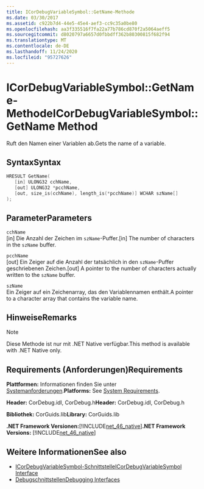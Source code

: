 ```yaml
---
title: ICorDebugVariableSymbol::GetName-Methode
ms.date: 03/30/2017
ms.assetid: c922b7d4-44e5-45e4-aef3-cc9c35a0be80
ms.openlocfilehash: aa3f335516f7fa22a77b786cd870f2a5064aeff5
ms.sourcegitcommit: d8020797a6657d0fbbdff362b80300815f682f94
ms.translationtype: MT
ms.contentlocale: de-DE
ms.lasthandoff: 11/24/2020
ms.locfileid: "95727626"
---
```

# <a name="icordebugvariablesymbolgetname-method"></a><span data-ttu-id="4f643-102">ICorDebugVariableSymbol::GetName-Methode</span><span class="sxs-lookup"><span data-stu-id="4f643-102">ICorDebugVariableSymbol::GetName Method</span></span>

<span data-ttu-id="4f643-103">Ruft den Namen einer Variablen ab.</span><span class="sxs-lookup"><span data-stu-id="4f643-103">Gets the name of a variable.</span></span>  
  
## <a name="syntax"></a><span data-ttu-id="4f643-104">Syntax</span><span class="sxs-lookup"><span data-stu-id="4f643-104">Syntax</span></span>  
  
```cpp  
HRESULT GetName(  
   [in] ULONG32 cchName,
   [out] ULONG32 *pcchName,
   [out, size_is(cchName), length_is(*pcchName)] WCHAR szName[]  
);  
```  
  
## <a name="parameters"></a><span data-ttu-id="4f643-105">Parameter</span><span class="sxs-lookup"><span data-stu-id="4f643-105">Parameters</span></span>  

 `cchName`  
 <span data-ttu-id="4f643-106">[in] Die Anzahl der Zeichen im `szName`-Puffer.</span><span class="sxs-lookup"><span data-stu-id="4f643-106">[in] The number of characters in the `szName` buffer.</span></span>  
  
 `pcchName`  
 <span data-ttu-id="4f643-107">[out] Ein Zeiger auf die Anzahl der tatsächlich in den `szName`-Puffer geschriebenen Zeichen.</span><span class="sxs-lookup"><span data-stu-id="4f643-107">[out] A pointer to the number of characters actually written to the `szName` buffer.</span></span>  
  
 `szName`  
 <span data-ttu-id="4f643-108">Ein Zeiger auf ein Zeichenarray, das den Variablennamen enthält.</span><span class="sxs-lookup"><span data-stu-id="4f643-108">A pointer to a character array that contains the variable name.</span></span>  
  
## <a name="remarks"></a><span data-ttu-id="4f643-109">Hinweise</span><span class="sxs-lookup"><span data-stu-id="4f643-109">Remarks</span></span>  
  
> [!NOTE]
> <span data-ttu-id="4f643-110">Diese Methode ist nur mit .NET Native verfügbar.</span><span class="sxs-lookup"><span data-stu-id="4f643-110">This method is available with .NET Native only.</span></span>  
  
## <a name="requirements"></a><span data-ttu-id="4f643-111">Requirements (Anforderungen)</span><span class="sxs-lookup"><span data-stu-id="4f643-111">Requirements</span></span>  

 <span data-ttu-id="4f643-112">**Plattformen:** Informationen finden Sie unter [Systemanforderungen](../../get-started/system-requirements.md).</span><span class="sxs-lookup"><span data-stu-id="4f643-112">**Platforms:** See [System Requirements](../../get-started/system-requirements.md).</span></span>  
  
 <span data-ttu-id="4f643-113">**Header:** CorDebug.idl, CorDebug.h</span><span class="sxs-lookup"><span data-stu-id="4f643-113">**Header:** CorDebug.idl, CorDebug.h</span></span>  
  
 <span data-ttu-id="4f643-114">**Bibliothek:** CorGuids.lib</span><span class="sxs-lookup"><span data-stu-id="4f643-114">**Library:** CorGuids.lib</span></span>  
  
 <span data-ttu-id="4f643-115">**.NET Framework Versionen:**[!INCLUDE[net_46_native](../../../../includes/net-46-native-md.md)]</span><span class="sxs-lookup"><span data-stu-id="4f643-115">**.NET Framework Versions:** [!INCLUDE[net_46_native](../../../../includes/net-46-native-md.md)]</span></span>  
  
## <a name="see-also"></a><span data-ttu-id="4f643-116">Weitere Informationen</span><span class="sxs-lookup"><span data-stu-id="4f643-116">See also</span></span>

- [<span data-ttu-id="4f643-117">ICorDebugVariableSymbol-Schnittstelle</span><span class="sxs-lookup"><span data-stu-id="4f643-117">ICorDebugVariableSymbol Interface</span></span>](icordebugvariablesymbol-interface.md)
- [<span data-ttu-id="4f643-118">Debugschnittstellen</span><span class="sxs-lookup"><span data-stu-id="4f643-118">Debugging Interfaces</span></span>](debugging-interfaces.md)
